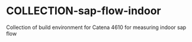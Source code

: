 # COLLECTION-sap-flow-indoor

Collection of build environment for Catena 4610 for measuring indoor sap flow

